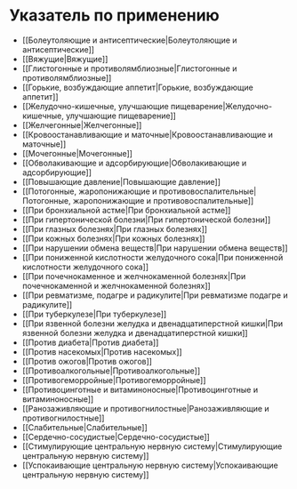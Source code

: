 # Указатель по применению

- [[Болеутоляющие и антисептические|Болеутоляющие и антисептические]]
- [[Вяжущие|Вяжущие]]
- [[Глистогонные и противолямблиозные|Глистогонные и противолямблиозные]]
- [[Горькие, возбуждающие аппетит|Горькие, возбуждающие аппетит]]
- [[Желудочно-кишечные, улучшающие пищеварение|Желудочно-кишечные, улучшающие пищеварение]]
- [[Желчегонные|Желчегонные]]
- [[Кровоостанавливающие и маточные|Кровоостанавливающие и маточные]]
- [[Мочегонные|Мочегонные]]
- [[Обволакивающие и адсорбирующие|Обволакивающие и адсорбирующие]]
- [[Повышающие давление|Повышающие давление]]
- [[Потогонные, жаропонижающие и противовоспалительные|Потогонные, жаропонижающие и противовоспалительные]]
- [[При бронхиальной астме|При бронхиальной астме]]
- [[При гипертонической болезни|При гипертонической болезни]]
- [[При глазных болезнях|При глазных болезнях]]
- [[При кожных болезнях|При кожных болезнях]]
- [[При нарушении обмена веществ|При нарушении обмена веществ]]
- [[При пониженной кислотности желудочного сока|При пониженной кислотности желудочного сока]]
- [[При почечнокаменное и желчнокаменной болезнях|При почечнокаменной и желчнокаменной болезнях]]
- [[При ревматизме, подагре и радикулите|При ревматизме подагре и радикулите]]
- [[При туберкулезе|При туберкулезе]]
- [[При язвенной болезни желудка и двенадцатиперстной кишки|При язвенной болезни желудка и двенадцатиперстной кишки]]
- [[Против диабета|Против диабета]]
- [[Против насекомых|Против насекомых]]
- [[Против ожогов|Против ожогов]]
- [[Противоалкогольные|Противоалкогольные]]
- [[Противогеморройные|Противогеморройные]]
- [[Противоцинготные и витаминоносные|Противоцинготные и витаминоносные]]
- [[Ранозаживляющие и противогнилостные|Ранозаживляющие и противогнилостные]]
- [[Слабительные|Слабительные]]
- [[Сердечно-сосудистые|Сердечно-сосудистые]]
- [[Стимулирующие центральную нервную систему|Стимулирующие центральную нервную систему]]
- [[Успокаивающие центральную нервную систему|Успокаивающие центральную нервную систему]]
